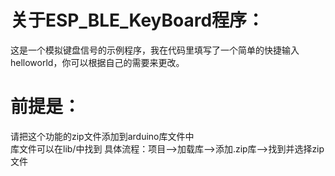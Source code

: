 关于ESP_BLE_KeyBoard程序：
===
这是一个模拟键盘信号的示例程序，我在代码里填写了一个简单的快捷输入helloworld，你可以根据自己的需要来更改。

前提是：
===
请把这个功能的zip文件添加到arduino库文件中<br>
库文件可以在lib/中找到
具体流程：项目-->加载库-->添加.zip库-->找到并选择zip文件<br>
